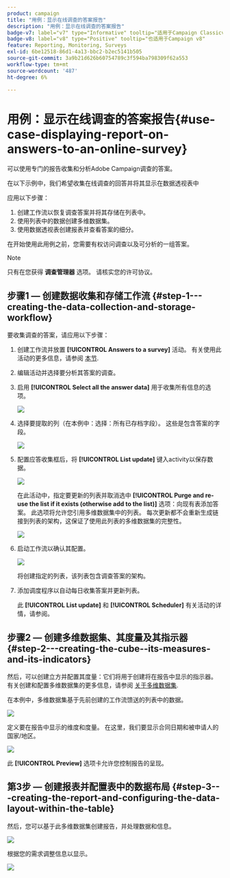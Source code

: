 ```yaml
---
product: campaign
title: "用例：显示在线调查的答案报告"
description: "用例：显示在线调查的答案报告"
badge-v7: label="v7" type="Informative" tooltip="适用于Campaign Classicv7"
badge-v8: label="v8" type="Positive" tooltip="也适用于Campaign v8"
feature: Reporting, Monitoring, Surveys
exl-id: 6be12518-86d1-4a13-bbc2-b2ec5141b505
source-git-commit: 3a9b21d626b60754789c3f594ba798309f62a553
workflow-type: tm+mt
source-wordcount: '487'
ht-degree: 6%

---
```


# 用例：显示在线调查的答案报告{#use-case-displaying-report-on-answers-to-an-online-survey}



可以使用专门的报告收集和分析Adobe Campaign调查的答案。

在以下示例中，我们希望收集在线调查的回答并将其显示在数据透视表中

应用以下步骤：

1. 创建工作流以恢复调查答案并将其存储在列表中。
1. 使用列表中的数据创建多维数据集。
1. 使用数据透视表创建报表并查看答案的细分。

在开始使用此用例之前，您需要有权访问调查以及可分析的一组答案。

>[!NOTE]
>
>只有在您获得 **调查管理器** 选项。 请核实您的许可协议。

## 步骤1 — 创建数据收集和存储工作流 {#step-1---creating-the-data-collection-and-storage-workflow}

要收集调查的答案，请应用以下步骤：

1. 创建工作流并放置 **[!UICONTROL Answers to a survey]** 活动。 有关使用此活动的更多信息，请参阅 [本节](../../surveys/using/publish--track-and-use-collected-data.md#using-the-collected-data).
1. 编辑活动并选择要分析其答案的调查。
1. 启用 **[!UICONTROL Select all the answer data]** 用于收集所有信息的选项。

   ![](../../surveys/using/assets/reporting_usecase_1_01.png)

1. 选择要提取的列（在本例中：选择：所有已存档字段）。 这些是包含答案的字段。

   ![](../../surveys/using/assets/reporting_usecase_1_02.png)

1. 配置应答收集框后，将 **[!UICONTROL List update]** 键入activity以保存数据。

   ![](../../surveys/using/assets/reporting_usecase_1_04.png)

   在此活动中，指定要更新的列表并取消选中 **[!UICONTROL Purge and re-use the list if it exists (otherwise add to the list)]** 选项：向现有表添加答案。 此选项将允许您引用多维数据集中的列表。 每次更新都不会重新生成链接到列表的架构，这保证了使用此列表的多维数据集的完整性。

   ![](../../surveys/using/assets/reporting_usecase_1_03.png)

1. 启动工作流以确认其配置。

   ![](../../surveys/using/assets/reporting_usecase_1_05.png)

   将创建指定的列表，该列表包含调查答案的架构。

1. 添加调度程序以自动每日收集答案并更新列表。

   此 **[!UICONTROL List update]** 和 **[!UICONTROL Scheduler]** 有关活动的详情，请参阅。

## 步骤2 — 创建多维数据集、其度量及其指示器 {#step-2---creating-the-cube--its-measures-and-its-indicators}

然后，可以创建立方并配置其度量：它们将用于创建将在报告中显示的指示器。 有关创建和配置多维数据集的更多信息，请参阅 [关于多维数据集](../../reporting/using/ac-cubes.md).

在本例中，多维数据集基于先前创建的工作流馈送的列表中的数据。

![](../../surveys/using/assets/reporting_usecase_2_01.png)

定义要在报告中显示的维度和度量。 在这里，我们要显示合同日期和被申请人的国家/地区。

![](../../surveys/using/assets/reporting_usecase_2_02.png)

此 **[!UICONTROL Preview]** 选项卡允许您控制报告的呈现。

## 第3步 — 创建报表并配置表中的数据布局 {#step-3---creating-the-report-and-configuring-the-data-layout-within-the-table}

然后，您可以基于此多维数据集创建报告，并处理数据和信息。

![](../../surveys/using/assets/reporting_usecase_3_01.png)

根据您的需求调整信息以显示。

![](../../surveys/using/assets/reporting_usecase_3_02.png)

